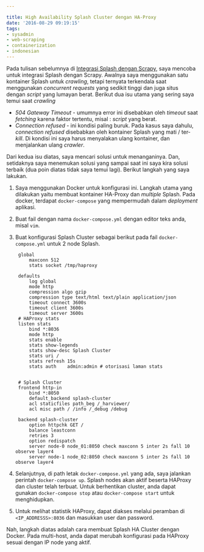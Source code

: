 ```yaml
---

title: High Availability Splash Cluster dengan HA-Proxy
date: '2016-08-29 09:19:15'
tags:
- sysadmin
- web-scraping
- containerization
- indonesian
---
```


Pada tulisan sebelumnya di [Integrasi Splash dengan Scrapy](https://rizkidoank.com/2016/08/18/integrasi-splash-dengan-scrapy/), saya mencoba untuk integrasi Splash dengan Scrapy. Awalnya saya menggunakan satu kontainer Splash untuk *crawling*, tetapi ternyata terkendala saat menggunakan *concurrent requests* yang sedikit tinggi dan juga situs dengan *script* yang lumayan berat. Berikut dua isu utama yang sering saya temui saat *crawling*

* *504 Gateway Timeout* - umumnya error ini disebabkan oleh *timeout* saat *fetching* karena faktor tertentu, misal : *script* yang berat.
* *Connection refused* - ini kondisi paling buruk. Pada kasus saya dahulu, *connection refused* disebabkan oleh kontainer Splash yang mati / ter-*kill*. Di kondisi ini saya harus menyalakan ulang kontainer, dan menjalankan ulang *crawler*.

Dari kedua isu diatas, saya mencari solusi untuk menanganinya. Dan, setidaknya saya menemukan solusi yang sampai saat ini saya kira solusi terbaik (dua poin diatas tidak saya temui lagi). Berikut langkah yang saya lakukan.

1. Saya menggunakan Docker untuk konfigurasi ini. Langkah utama yang dilakukan yaitu membuat kontainer HA-Proxy dan *multiple* Splash. Pada docker, terdapat `docker-compose` yang mempermudah dalam *deployment* aplikasi.
2. Buat fail dengan nama `docker-compose.yml` dengan editor teks anda, misal `vim`.
3. Buat konfigurasi Splash Cluster sebagai berikut pada fail `docker-compose.yml` untuk 2 node Splash.

        global
            maxconn 512
            stats socket /tmp/haproxy

        defaults
            log global
            mode http
            compression algo gzip
            compression type text/html text/plain application/json
            timeout connect 3600s
            timeout client 3600s
            timeout server 3600s
        # HAProxy stats
        listen stats
            bind *:8036
            mode http
            stats enable
            stats show-legends
            stats show-desc Splash Cluster
            stats uri /
            stats refresh 15s
            stats auth    admin:admin # otorisasi laman stats


        # Splash Cluster
        frontend http-in
            bind *:8050
            default_backend splash-cluster
            acl staticfiles path_beg /_harviewer/
            acl misc path / /info /_debug /debug

        backend splash-cluster
            option httpchk GET /
            balance leastconn
            retries 3
            option redispatch
            server node-0 node_01:8050 check maxconn 5 inter 2s fall 10 observe layer4
            server node-1 node_02:8050 check maxconn 5 inter 2s fall 10 observe layer4

4. Selanjutnya, di path letak `docker-compose.yml` yang ada, saya jalankan perintah `docker-compose up`. Splash nodes akan aktif beserta HAProxy dan cluster telah terbuat. Untuk berhentikan cluster, anda dapat gunakan `docker-compose stop` atau `docker-compose start` untuk menghidupkan.

5. Untuk melihat statistik HAProxy, dapat diakses melalui peramban di `<IP_ADDRESSS>:8036` dan masukkan user dan password.

Nah, langkah diatas adalah cara membuat Splash HA Cluster dengan Docker. Pada multi-host, anda dapat merubah konfigurasi pada HAProxy sesuai dengan IP node yang aktif.